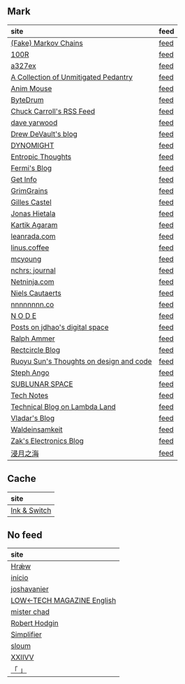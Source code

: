 ## Mark

|site|feed|
|:-|:-|
|[(Fake) Markov Chains](https://blog.tahnok.me/)|[feed](https://blog.tahnok.me/feed.xml)|
|[100R](https://100r.co)|[feed](https://100r.co/links/rss.xml)|
|[a327ex](https://a327ex.com)|[feed](https://a327ex.com/feed.rss)|
|[A Collection of Unmitigated Pedantry](https://acoup.blog)|[feed](https://acoup.blog/feed)|
|[Anim Mouse](https://www.animmouse.com/)|[feed](https://www.animmouse.com/index.xml)|
|[ByteDrum](https://www.bytedrum.com/)|[feed](https://www.bytedrum.com/rss.xml)|
|[Chuck Carroll's RSS Feed](https://chuck.is)|[feed](https://chuck.is/feed.xml)|
|[dave yarwood](https://blog.djy.io)|[feed](https://blog.djy.io/rss.xml)|
|[Drew DeVault's blog](https://drewdevault.com)|[feed](https://drewdevault.com/blog/index.xml)|
|[DYNOMIGHT](https://dynomight.net/)|[feed](https://dynomight.net/feed.xml)|
|[Entropic Thoughts](https://buttondown.com/entropicthoughts)|[feed](https://buttondown.com/entropicthoughts/rss)|
|[Fermi's Blog](https://fermi.ink/)|[feed](https://fermi.ink/index.xml)|
|[Get Info](https://blog.gingerbeardman.com/)|[feed](https://blog.gingerbeardman.com/feed.xml)|
|[GrimGrains](https://grimgrains.com/)|[feed](https://grimgrains.com/links/rss.xml)|
|[Gilles Castel](https://castel.dev)|[feed](https://castel.dev/rss.xml)|
|[Jonas Hietala](https://www.jonashietala.se/)|[feed](https://www.jonashietala.se/feed.xml)|
|[Kartik Agaram](https://akkartik.name)|[feed](http://feeds.akkartik.name/kartiks-scrapbook)|
|[leanrada.com](https://leanrada.com)|[feed](https://leanrada.com/rss.xml)|
|[linus.coffee](https://linus.coffee/)|[feed](https://linus.coffee/index.xml)|
|[mcyoung](https://mcyoung.xyz/)|[feed](https://mcyoung.xyz/atom.xml)|
|[nchrs: journal](https://nchrs.xyz/journal.html)|[feed](https://nchrs.xyz/links/rss.xml)|
|[Netninja.com](https://netninja.com)|[feed](https://netninja.com/feed/)|
|[Niels Cautaerts](https://nielscautaerts.xyz/)|[feed](https://nielscautaerts.xyz/feeds/all.atom.xml)|
|[nnnnnnnn.co](https://nnnnnnnn.co)|[feed](https://nnnnnnnn.co/rss.xml)|
|[N O D E](https://n-o-d-e.net)|[feed](https://n-o-d-e.net/rss/rss.xml)|
|[Posts on jdhao's digital space](https://jdhao.github.io/archives/)|[feed](https://jdhao.github.io/archives/index.xml)|
|[Ralph Ammer](https://ralphammer.com/)|[feed](https://ralphammer.com/feed/)|
|[Rectcircle Blog](https://www.rectcircle.cn/posts/)|[feed](https://www.rectcircle.cn/posts/index.xml)|
|[Ruoyu Sun's Thoughts on design and code](http://ruoyusun.com)|[feed](https://ruoyusun.com/atom.xml)|
|[Steph Ango](https://stephango.com/)|[feed](https://stephango.com/feed.xml)|
|[SUBLUNAR SPACE](http://sublunar.space/)|[feed](http://sublunar.space/feeds/all.rss.xml)|
|[Tech Notes](https://neugierig.org/software/blog/)|[feed](https://neugierig.org/software/blog/atom.xml)|
|[Technical Blog on Lambda Land](https://lambdaland.org/posts/)|[feed](https://lambdaland.org/posts/index.xml)|
|[Vladar's Blog](https://vladar.bearblog.dev/feed/?type=rss)|[feed](https://vladar.bearblog.dev/feed/?type=rss)|
|[Waldeinsamkeit](https://www.city17.xyz)|[feed](https://www.city17.xyz/atom.xml)|
|[Zak's Electronics Blog](https://blog.zakkemble.net)|[feed](https://blog.zakkemble.net/feed/)|
|[浸月之海](https://paro.one/)|[feed](https://paro.one/index.xml)|

## Cache

|site|
|:-|
|[Ink & Switch](https://www.inkandswitch.com)|

## No feed

|site|
|:-|
|[Hrǽw](https://hraew.autophagy.io)|
|[início](https://fiatjaf.com)|
|[joshavanier](https://gitlab.com/joshavanier)|
|[LOW←TECH MAGAZINE English](https://solar.lowtechmagazine.com)|
|[mister chad](https://mister-chad.com)|
|[Robert Hodgin](https://roberthodgin.com)|
|[Simplifier](https://simplifier.neocities.org)|
|[sloum](https://rawtext.club/~sloum)|
|[XXIIVV](https://wiki.xxiivv.com)|
|[「 」](https://krasjet.com)|
